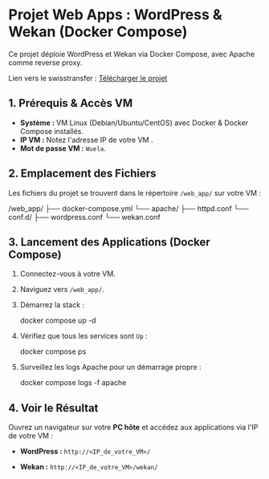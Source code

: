 # Projet Web Apps : WordPress & Wekan (Docker Compose)

Ce projet déploie WordPress et Wekan via Docker Compose, avec Apache comme reverse proxy.

Lien vers le swisstransfer : [Télécharger le projet](https://www.swisstransfer.com/d/331d3411-fd0c-4649-9d7d-f4d0b085bdaf)

## 1. Prérequis & Accès VM

* **Système :** VM Linux (Debian/Ubuntu/CentOS) avec Docker & Docker Compose installés.
* **IP VM :** Notez l'adresse IP de votre VM .
* **Mot de passe VM :** `Wuela`.

## 2. Emplacement des Fichiers

Les fichiers du projet se trouvent dans le répertoire `/web_app/` sur votre VM :

/web_app/
├── docker-compose.yml
└── apache/
├── httpd.conf
└── conf.d/
├── wordpress.conf
└── wekan.conf

## 3. Lancement des Applications (Docker Compose)

1.  Connectez-vous à votre VM.
2.  Naviguez vers `/web_app/`.
3.  Démarrez la stack :
    
    docker compose up -d
    
4.  Vérifiez que tous les services sont `Up` :
    
    docker compose ps
    
5.  Surveillez les logs Apache pour un démarrage propre :
    
    docker compose logs -f apache

## 4. Voir le Résultat

Ouvrez un navigateur sur votre **PC hôte** et accédez aux applications via l'IP de votre VM :

* **WordPress :** `http://<IP_de_votre_VM>/`
    
* **Wekan :** `http://<IP_de_votre_VM>/wekan/`
    

